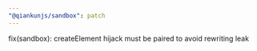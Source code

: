 ```yaml
---
"@qiankunjs/sandbox": patch
---
```


fix(sandbox): createElement hijack must be paired to avoid rewriting leak
